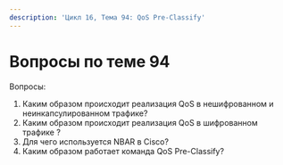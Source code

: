 ```yaml
---
description: 'Цикл 16, Тема 94: QoS Pre-Classify'
---
```


# Вопросы по теме 94

Вопросы:

1. Каким образом происходит реализация QoS в нешифрованном и неинкапсулированном трафике?
2. Каким образом происходит реализация QoS в шифрованном трафике ?
3. Для чего используется NBAR в Cisco?
4. Каким образом работает команда QoS Pre-Classify?

